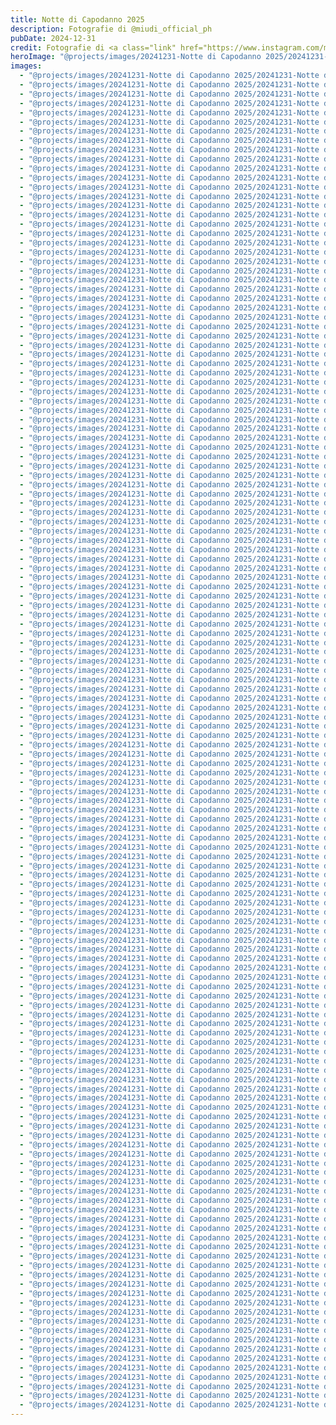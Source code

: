 ```yaml
---
title: Notte di Capodanno 2025
description: Fotografie di @miudi_official_ph
pubDate: 2024-12-31
credit: Fotografie di <a class="link" href="https://www.instagram.com/miudi_official_ph/">@miudi_official_ph</a>
heroImage: "@projects/images/20241231-Notte di Capodanno 2025/20241231-Notte di Capodanno 2025_hero.jpg"
images:
  - "@projects/images/20241231-Notte di Capodanno 2025/20241231-Notte di Capodanno 2025_1.jpg"
  - "@projects/images/20241231-Notte di Capodanno 2025/20241231-Notte di Capodanno 2025_2.jpg"
  - "@projects/images/20241231-Notte di Capodanno 2025/20241231-Notte di Capodanno 2025_3.jpg"
  - "@projects/images/20241231-Notte di Capodanno 2025/20241231-Notte di Capodanno 2025_4.jpg"
  - "@projects/images/20241231-Notte di Capodanno 2025/20241231-Notte di Capodanno 2025_5.jpg"
  - "@projects/images/20241231-Notte di Capodanno 2025/20241231-Notte di Capodanno 2025_6.jpg"
  - "@projects/images/20241231-Notte di Capodanno 2025/20241231-Notte di Capodanno 2025_7.jpg"
  - "@projects/images/20241231-Notte di Capodanno 2025/20241231-Notte di Capodanno 2025_8.jpg"
  - "@projects/images/20241231-Notte di Capodanno 2025/20241231-Notte di Capodanno 2025_9.jpg"
  - "@projects/images/20241231-Notte di Capodanno 2025/20241231-Notte di Capodanno 2025_10.jpg"
  - "@projects/images/20241231-Notte di Capodanno 2025/20241231-Notte di Capodanno 2025_11.jpg"
  - "@projects/images/20241231-Notte di Capodanno 2025/20241231-Notte di Capodanno 2025_12.jpg"
  - "@projects/images/20241231-Notte di Capodanno 2025/20241231-Notte di Capodanno 2025_13.jpg"
  - "@projects/images/20241231-Notte di Capodanno 2025/20241231-Notte di Capodanno 2025_14.jpg"
  - "@projects/images/20241231-Notte di Capodanno 2025/20241231-Notte di Capodanno 2025_15.jpg"
  - "@projects/images/20241231-Notte di Capodanno 2025/20241231-Notte di Capodanno 2025_16.jpg"
  - "@projects/images/20241231-Notte di Capodanno 2025/20241231-Notte di Capodanno 2025_17.jpg"
  - "@projects/images/20241231-Notte di Capodanno 2025/20241231-Notte di Capodanno 2025_18.jpg"
  - "@projects/images/20241231-Notte di Capodanno 2025/20241231-Notte di Capodanno 2025_19.jpg"
  - "@projects/images/20241231-Notte di Capodanno 2025/20241231-Notte di Capodanno 2025_20.jpg"
  - "@projects/images/20241231-Notte di Capodanno 2025/20241231-Notte di Capodanno 2025_21.jpg"
  - "@projects/images/20241231-Notte di Capodanno 2025/20241231-Notte di Capodanno 2025_22.jpg"
  - "@projects/images/20241231-Notte di Capodanno 2025/20241231-Notte di Capodanno 2025_23.jpg"
  - "@projects/images/20241231-Notte di Capodanno 2025/20241231-Notte di Capodanno 2025_24.jpg"
  - "@projects/images/20241231-Notte di Capodanno 2025/20241231-Notte di Capodanno 2025_25.jpg"
  - "@projects/images/20241231-Notte di Capodanno 2025/20241231-Notte di Capodanno 2025_26.jpg"
  - "@projects/images/20241231-Notte di Capodanno 2025/20241231-Notte di Capodanno 2025_27.jpg"
  - "@projects/images/20241231-Notte di Capodanno 2025/20241231-Notte di Capodanno 2025_28.jpg"
  - "@projects/images/20241231-Notte di Capodanno 2025/20241231-Notte di Capodanno 2025_29.jpg"
  - "@projects/images/20241231-Notte di Capodanno 2025/20241231-Notte di Capodanno 2025_30.jpg"
  - "@projects/images/20241231-Notte di Capodanno 2025/20241231-Notte di Capodanno 2025_31.jpg"
  - "@projects/images/20241231-Notte di Capodanno 2025/20241231-Notte di Capodanno 2025_32.jpg"
  - "@projects/images/20241231-Notte di Capodanno 2025/20241231-Notte di Capodanno 2025_33.jpg"
  - "@projects/images/20241231-Notte di Capodanno 2025/20241231-Notte di Capodanno 2025_34.jpg"
  - "@projects/images/20241231-Notte di Capodanno 2025/20241231-Notte di Capodanno 2025_35.jpg"
  - "@projects/images/20241231-Notte di Capodanno 2025/20241231-Notte di Capodanno 2025_36.jpg"
  - "@projects/images/20241231-Notte di Capodanno 2025/20241231-Notte di Capodanno 2025_37.jpg"
  - "@projects/images/20241231-Notte di Capodanno 2025/20241231-Notte di Capodanno 2025_38.jpg"
  - "@projects/images/20241231-Notte di Capodanno 2025/20241231-Notte di Capodanno 2025_39.jpg"
  - "@projects/images/20241231-Notte di Capodanno 2025/20241231-Notte di Capodanno 2025_40.jpg"
  - "@projects/images/20241231-Notte di Capodanno 2025/20241231-Notte di Capodanno 2025_41.jpg"
  - "@projects/images/20241231-Notte di Capodanno 2025/20241231-Notte di Capodanno 2025_42.jpg"
  - "@projects/images/20241231-Notte di Capodanno 2025/20241231-Notte di Capodanno 2025_43.jpg"
  - "@projects/images/20241231-Notte di Capodanno 2025/20241231-Notte di Capodanno 2025_44.jpg"
  - "@projects/images/20241231-Notte di Capodanno 2025/20241231-Notte di Capodanno 2025_45.jpg"
  - "@projects/images/20241231-Notte di Capodanno 2025/20241231-Notte di Capodanno 2025_46.jpg"
  - "@projects/images/20241231-Notte di Capodanno 2025/20241231-Notte di Capodanno 2025_47.jpg"
  - "@projects/images/20241231-Notte di Capodanno 2025/20241231-Notte di Capodanno 2025_48.jpg"
  - "@projects/images/20241231-Notte di Capodanno 2025/20241231-Notte di Capodanno 2025_49.jpg"
  - "@projects/images/20241231-Notte di Capodanno 2025/20241231-Notte di Capodanno 2025_50.jpg"
  - "@projects/images/20241231-Notte di Capodanno 2025/20241231-Notte di Capodanno 2025_51.jpg"
  - "@projects/images/20241231-Notte di Capodanno 2025/20241231-Notte di Capodanno 2025_52.jpg"
  - "@projects/images/20241231-Notte di Capodanno 2025/20241231-Notte di Capodanno 2025_53.jpg"
  - "@projects/images/20241231-Notte di Capodanno 2025/20241231-Notte di Capodanno 2025_54.jpg"
  - "@projects/images/20241231-Notte di Capodanno 2025/20241231-Notte di Capodanno 2025_55.jpg"
  - "@projects/images/20241231-Notte di Capodanno 2025/20241231-Notte di Capodanno 2025_56.jpg"
  - "@projects/images/20241231-Notte di Capodanno 2025/20241231-Notte di Capodanno 2025_57.jpg"
  - "@projects/images/20241231-Notte di Capodanno 2025/20241231-Notte di Capodanno 2025_58.jpg"
  - "@projects/images/20241231-Notte di Capodanno 2025/20241231-Notte di Capodanno 2025_59.jpg"
  - "@projects/images/20241231-Notte di Capodanno 2025/20241231-Notte di Capodanno 2025_60.jpg"
  - "@projects/images/20241231-Notte di Capodanno 2025/20241231-Notte di Capodanno 2025_61.jpg"
  - "@projects/images/20241231-Notte di Capodanno 2025/20241231-Notte di Capodanno 2025_62.jpg"
  - "@projects/images/20241231-Notte di Capodanno 2025/20241231-Notte di Capodanno 2025_63.jpg"
  - "@projects/images/20241231-Notte di Capodanno 2025/20241231-Notte di Capodanno 2025_64.jpg"
  - "@projects/images/20241231-Notte di Capodanno 2025/20241231-Notte di Capodanno 2025_65.jpg"
  - "@projects/images/20241231-Notte di Capodanno 2025/20241231-Notte di Capodanno 2025_66.jpg"
  - "@projects/images/20241231-Notte di Capodanno 2025/20241231-Notte di Capodanno 2025_67.jpg"
  - "@projects/images/20241231-Notte di Capodanno 2025/20241231-Notte di Capodanno 2025_68.jpg"
  - "@projects/images/20241231-Notte di Capodanno 2025/20241231-Notte di Capodanno 2025_69.jpg"
  - "@projects/images/20241231-Notte di Capodanno 2025/20241231-Notte di Capodanno 2025_70.jpg"
  - "@projects/images/20241231-Notte di Capodanno 2025/20241231-Notte di Capodanno 2025_71.jpg"
  - "@projects/images/20241231-Notte di Capodanno 2025/20241231-Notte di Capodanno 2025_72.jpg"
  - "@projects/images/20241231-Notte di Capodanno 2025/20241231-Notte di Capodanno 2025_73.jpg"
  - "@projects/images/20241231-Notte di Capodanno 2025/20241231-Notte di Capodanno 2025_74.jpg"
  - "@projects/images/20241231-Notte di Capodanno 2025/20241231-Notte di Capodanno 2025_75.jpg"
  - "@projects/images/20241231-Notte di Capodanno 2025/20241231-Notte di Capodanno 2025_76.jpg"
  - "@projects/images/20241231-Notte di Capodanno 2025/20241231-Notte di Capodanno 2025_77.jpg"
  - "@projects/images/20241231-Notte di Capodanno 2025/20241231-Notte di Capodanno 2025_78.jpg"
  - "@projects/images/20241231-Notte di Capodanno 2025/20241231-Notte di Capodanno 2025_79.jpg"
  - "@projects/images/20241231-Notte di Capodanno 2025/20241231-Notte di Capodanno 2025_80.jpg"
  - "@projects/images/20241231-Notte di Capodanno 2025/20241231-Notte di Capodanno 2025_81.jpg"
  - "@projects/images/20241231-Notte di Capodanno 2025/20241231-Notte di Capodanno 2025_82.jpg"
  - "@projects/images/20241231-Notte di Capodanno 2025/20241231-Notte di Capodanno 2025_83.jpg"
  - "@projects/images/20241231-Notte di Capodanno 2025/20241231-Notte di Capodanno 2025_84.jpg"
  - "@projects/images/20241231-Notte di Capodanno 2025/20241231-Notte di Capodanno 2025_85.jpg"
  - "@projects/images/20241231-Notte di Capodanno 2025/20241231-Notte di Capodanno 2025_86.jpg"
  - "@projects/images/20241231-Notte di Capodanno 2025/20241231-Notte di Capodanno 2025_87.jpg"
  - "@projects/images/20241231-Notte di Capodanno 2025/20241231-Notte di Capodanno 2025_88.jpg"
  - "@projects/images/20241231-Notte di Capodanno 2025/20241231-Notte di Capodanno 2025_89.jpg"
  - "@projects/images/20241231-Notte di Capodanno 2025/20241231-Notte di Capodanno 2025_90.jpg"
  - "@projects/images/20241231-Notte di Capodanno 2025/20241231-Notte di Capodanno 2025_91.jpg"
  - "@projects/images/20241231-Notte di Capodanno 2025/20241231-Notte di Capodanno 2025_92.jpg"
  - "@projects/images/20241231-Notte di Capodanno 2025/20241231-Notte di Capodanno 2025_93.jpg"
  - "@projects/images/20241231-Notte di Capodanno 2025/20241231-Notte di Capodanno 2025_94.jpg"
  - "@projects/images/20241231-Notte di Capodanno 2025/20241231-Notte di Capodanno 2025_95.jpg"
  - "@projects/images/20241231-Notte di Capodanno 2025/20241231-Notte di Capodanno 2025_96.jpg"
  - "@projects/images/20241231-Notte di Capodanno 2025/20241231-Notte di Capodanno 2025_97.jpg"
  - "@projects/images/20241231-Notte di Capodanno 2025/20241231-Notte di Capodanno 2025_98.jpg"
  - "@projects/images/20241231-Notte di Capodanno 2025/20241231-Notte di Capodanno 2025_99.jpg"
  - "@projects/images/20241231-Notte di Capodanno 2025/20241231-Notte di Capodanno 2025_100.jpg"
  - "@projects/images/20241231-Notte di Capodanno 2025/20241231-Notte di Capodanno 2025_101.jpg"
  - "@projects/images/20241231-Notte di Capodanno 2025/20241231-Notte di Capodanno 2025_102.jpg"
  - "@projects/images/20241231-Notte di Capodanno 2025/20241231-Notte di Capodanno 2025_103.jpg"
  - "@projects/images/20241231-Notte di Capodanno 2025/20241231-Notte di Capodanno 2025_104.jpg"
  - "@projects/images/20241231-Notte di Capodanno 2025/20241231-Notte di Capodanno 2025_105.jpg"
  - "@projects/images/20241231-Notte di Capodanno 2025/20241231-Notte di Capodanno 2025_106.jpg"
  - "@projects/images/20241231-Notte di Capodanno 2025/20241231-Notte di Capodanno 2025_107.jpg"
  - "@projects/images/20241231-Notte di Capodanno 2025/20241231-Notte di Capodanno 2025_108.jpg"
  - "@projects/images/20241231-Notte di Capodanno 2025/20241231-Notte di Capodanno 2025_109.jpg"
  - "@projects/images/20241231-Notte di Capodanno 2025/20241231-Notte di Capodanno 2025_110.jpg"
  - "@projects/images/20241231-Notte di Capodanno 2025/20241231-Notte di Capodanno 2025_111.jpg"
  - "@projects/images/20241231-Notte di Capodanno 2025/20241231-Notte di Capodanno 2025_112.jpg"
  - "@projects/images/20241231-Notte di Capodanno 2025/20241231-Notte di Capodanno 2025_113.jpg"
  - "@projects/images/20241231-Notte di Capodanno 2025/20241231-Notte di Capodanno 2025_114.jpg"
  - "@projects/images/20241231-Notte di Capodanno 2025/20241231-Notte di Capodanno 2025_115.jpg"
  - "@projects/images/20241231-Notte di Capodanno 2025/20241231-Notte di Capodanno 2025_116.jpg"
  - "@projects/images/20241231-Notte di Capodanno 2025/20241231-Notte di Capodanno 2025_117.jpg"
  - "@projects/images/20241231-Notte di Capodanno 2025/20241231-Notte di Capodanno 2025_118.jpg"
  - "@projects/images/20241231-Notte di Capodanno 2025/20241231-Notte di Capodanno 2025_119.jpg"
  - "@projects/images/20241231-Notte di Capodanno 2025/20241231-Notte di Capodanno 2025_120.jpg"
  - "@projects/images/20241231-Notte di Capodanno 2025/20241231-Notte di Capodanno 2025_121.jpg"
  - "@projects/images/20241231-Notte di Capodanno 2025/20241231-Notte di Capodanno 2025_122.jpg"
  - "@projects/images/20241231-Notte di Capodanno 2025/20241231-Notte di Capodanno 2025_123.jpg"
  - "@projects/images/20241231-Notte di Capodanno 2025/20241231-Notte di Capodanno 2025_124.jpg"
  - "@projects/images/20241231-Notte di Capodanno 2025/20241231-Notte di Capodanno 2025_125.jpg"
  - "@projects/images/20241231-Notte di Capodanno 2025/20241231-Notte di Capodanno 2025_126.jpg"
  - "@projects/images/20241231-Notte di Capodanno 2025/20241231-Notte di Capodanno 2025_127.jpg"
  - "@projects/images/20241231-Notte di Capodanno 2025/20241231-Notte di Capodanno 2025_128.jpg"
  - "@projects/images/20241231-Notte di Capodanno 2025/20241231-Notte di Capodanno 2025_129.jpg"
  - "@projects/images/20241231-Notte di Capodanno 2025/20241231-Notte di Capodanno 2025_130.jpg"
  - "@projects/images/20241231-Notte di Capodanno 2025/20241231-Notte di Capodanno 2025_131.jpg"
  - "@projects/images/20241231-Notte di Capodanno 2025/20241231-Notte di Capodanno 2025_132.jpg"
  - "@projects/images/20241231-Notte di Capodanno 2025/20241231-Notte di Capodanno 2025_133.jpg"
  - "@projects/images/20241231-Notte di Capodanno 2025/20241231-Notte di Capodanno 2025_134.jpg"
  - "@projects/images/20241231-Notte di Capodanno 2025/20241231-Notte di Capodanno 2025_135.jpg"
  - "@projects/images/20241231-Notte di Capodanno 2025/20241231-Notte di Capodanno 2025_136.jpg"
  - "@projects/images/20241231-Notte di Capodanno 2025/20241231-Notte di Capodanno 2025_137.jpg"
  - "@projects/images/20241231-Notte di Capodanno 2025/20241231-Notte di Capodanno 2025_138.jpg"
  - "@projects/images/20241231-Notte di Capodanno 2025/20241231-Notte di Capodanno 2025_139.jpg"
  - "@projects/images/20241231-Notte di Capodanno 2025/20241231-Notte di Capodanno 2025_140.jpg"
  - "@projects/images/20241231-Notte di Capodanno 2025/20241231-Notte di Capodanno 2025_141.jpg"
  - "@projects/images/20241231-Notte di Capodanno 2025/20241231-Notte di Capodanno 2025_142.jpg"
  - "@projects/images/20241231-Notte di Capodanno 2025/20241231-Notte di Capodanno 2025_143.jpg"
  - "@projects/images/20241231-Notte di Capodanno 2025/20241231-Notte di Capodanno 2025_144.jpg"
---
```

